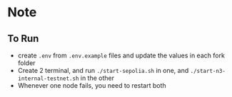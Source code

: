 # Note

## To Run

- create `.env` from `.env.example` files and update the values in each fork folder
- Create 2 terminal, and run `./start-sepolia.sh` in one, and `./start-n3-internal-testnet.sh` in the other
- Whenever one node fails, you need to restart both
